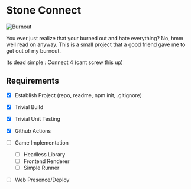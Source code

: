 # Stone Connect

![Burnout](https://media.giphy.com/media/lJEGgG5ajs4zC/giphy.gif)

You ever just realize that your burned out and hate everything? No, hmm well read on anyway.
This is a small project that a good friend gave me to get out of my burnout. 

Its dead simple : Connect 4 (cant screw this up) 

## Requirements

- [x] Establish Project (repo, readme, npm init,  .gitignore)
- [x] Trivial Build
- [x] Trivial Unit Testing
- [x] Github Actions
- [ ] Game Implementation
  - [ ] Headless Library
  - [ ] Frontend Renderer
  - [ ] Simple Runner
- [ ] Web Presence/Deploy

